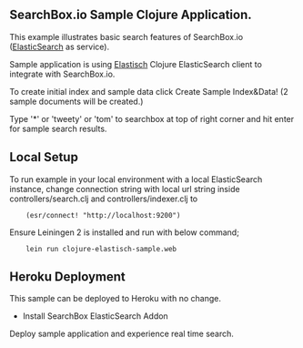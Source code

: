 ## SearchBox.io Sample Clojure Application.

This example illustrates basic search features of SearchBox.io ([ElasticSearch](http://www.elasticsearch.org) as service).

Sample application is using [Elastisch](http://clojureelasticsearch.info/) Clojure ElasticSearch client to integrate with SearchBox.io.

To create initial index and sample data click Create Sample Index&Data! (2 sample documents will be created.)

Type '*' or 'tweety' or 'tom' to searchbox at top of right corner and hit enter for sample search results.


## Local Setup

To run example in your local environment with a local ElasticSearch instance, change connection string with local url string inside
controllers/search.clj and controllers/indexer.clj to

```
    (esr/connect! "http://localhost:9200")
```

Ensure Leiningen 2 is installed and run with below command;

```
    lein run clojure-elastisch-sample.web
```

## Heroku Deployment

This sample can be deployed to Heroku with no change.

* Install SearchBox ElasticSearch Addon

Deploy sample application and experience real time search.
